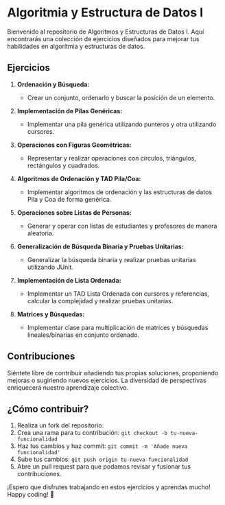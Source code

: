 # Algoritmia y Estructura de Datos I

Bienvenido al repositorio de Algoritmos y Estructuras de Datos I. Aquí encontrarás una colección de ejercicios diseñados para mejorar tus habilidades en algorítmia y estructuras de datos.

## Ejercicios

1. **Ordenación y Búsqueda:**
   - Crear un conjunto, ordenarlo y buscar la posición de un elemento.

2. **Implementación de Pilas Genéricas:**
   - Implementar una pila genérica utilizando punteros y otra utilizando cursores.

3. **Operaciones con Figuras Geométricas:**
   - Representar y realizar operaciones con círculos, triángulos, rectángulos y cuadrados.

4. **Algoritmos de Ordenación y TAD Pila/Coa:**
   - Implementar algoritmos de ordenación y las estructuras de datos Pila y Coa de forma genérica.

5. **Operaciones sobre Listas de Personas:**
   - Generar y operar con listas de estudiantes y profesores de manera aleatoria.

6. **Generalización de Búsqueda Binaria y Pruebas Unitarias:**
   - Generalizar la búsqueda binaria y realizar pruebas unitarias utilizando JUnit.

7. **Implementación de Lista Ordenada:**
   - Implementar un TAD Lista Ordenada con cursores y referencias, calcular la complejidad y realizar pruebas unitarias.

8. **Matrices y Búsquedas:**
   - Implementar clase para multiplicación de matrices y búsquedas lineales/binarias en conjunto ordenado.
     
## Contribuciones

Siéntete libre de contribuir añadiendo tus propias soluciones, proponiendo mejoras o sugiriendo nuevos ejercicios. La diversidad de perspectivas enriquecerá nuestro aprendizaje colectivo.

## ¿Cómo contribuir?

1. Realiza un fork del repositorio.
2. Crea una rama para tu contribución: `git checkout -b tu-nueva-funcionalidad`
3. Haz tus cambios y haz commit: `git commit -m 'Añade nueva funcionalidad'`
4. Sube tus cambios: `git push origin tu-nueva-funcionalidad`
5. Abre un pull request para que podamos revisar y fusionar tus contribuciones.

¡Espero que disfrutes trabajando en estos ejercicios y aprendas mucho! Happy coding! 🚀
